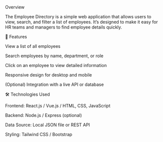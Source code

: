 Overview

The Employee Directory is a simple web application that allows users to view, search, and filter a list of employees. It’s designed to make it easy for HR teams and managers to find employee details quickly.

🚀 Features

View a list of all employees

Search employees by name, department, or role

Click on an employee to view detailed information

Responsive design for desktop and mobile

(Optional) Integration with a live API or database

🛠️ Technologies Used

Frontend: React.js / Vue.js / HTML, CSS, JavaScript

Backend: Node.js / Express (optional)

Data Source: Local JSON file or REST API

Styling: Tailwind CSS / Bootstrap
